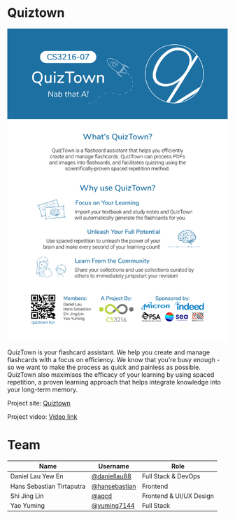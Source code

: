 # Quiztown

<img src="./quiztown-poster.png" />

QuizTown is your flashcard assistant. We help you create and manage flashcards with a focus on efficiency. We know that you're busy enough - so we want to make the process as quick and painless as possible. QuizTown also maximises the efficacy of your learning by using spaced repetition, a proven learning approach that helps integrate knowledge into your long-term memory.

Project site: [Quiztown](https://quiztown.fun/)

Project video: [Video link](https://www.youtube.com/watch?v=i85dN0dSJVg)

# Team

| Name                	 	| Username                                          |Role                               |
|--------------------------|----------------------------------------------------|-----------------------------------|
| Daniel Lau Yew En 	   | [@daniellau88](https://github.com/daniellau88)     | Full Stack & DevOps               |
| Hans Sebastian Tirtaputra| [@hansebastian](https://github.com/hansebastian)   | Frontend                          |
| Shi Jing Lin             | [@aqcd](https://github.com/aqcd)                   | Frontend & UI/UX Design           |
| Yao Yuming     	 	   | [@yuming7144](https://github.com/yuming7144)       | Full Stack                    	|
